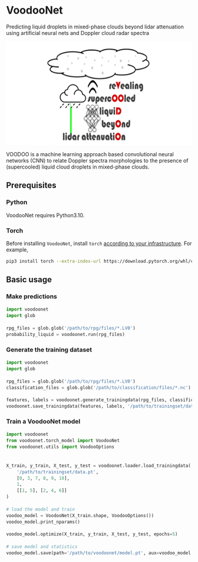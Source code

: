 # VoodooNet
Predicting liquid droplets in mixed-phase clouds beyond lidar attenuation using artificial neural nets and Doppler cloud radar spectra


<div align="center">
  <a href="https://github.com/remsens-lim/Voodoo">
    <img src="voodoonet/img/voodoo_logo.png" alt="Logo" width="720" height="280">
  </a>
</div>

VOODOO is a machine learning approach based convolutional neural networks (CNN) to relate Doppler spectra morphologies to the presence of (supercooled) liquid cloud droplets in mixed-phase clouds.

## Prerequisites

### Python

VoodooNet requires Python3.10.

### Torch

Before installing `VoodooNet`, install `torch` [according to your infrastructure](https://pytorch.org/get-started/locally/). For example,
```sh
pip3 install torch --extra-index-url https://download.pytorch.org/whl/cpu
```

## Basic usage

### Make predictions
```python
import voodoonet
import glob

rpg_files = glob.glob('/path/to/rpg/files/*.LV0')
probability_liquid = voodoonet.run(rpg_files)
```


### Generate the training dataset
```python
import voodoonet
import glob

rpg_files = glob.glob('/path/to/rpg/files/*.LV0')
classification_files = glob.glob('/path/to/classification/files/*.nc')

features, labels = voodoonet.generate_trainingdata(rpg_files, classification_files)
voodoonet.save_trainingdata(features, labels, '/path/to/trainingset/data.pt')
```


### Train a VoodooNet model
```python
import voodoonet
from voodoonet.torch_model import VoodooNet
from voodoonet.utils import VoodooOptions


X_train, y_train, X_test, y_test = voodoonet.loader.load_trainingdata(
    '/path/to/trainingset/data.pt',
    [0, 3, 7, 8, 9, 10],
    1,
    [[1, 5], [2, 4, 6]]
)

# load the model and train
voodoo_model = VoodooNet(X_train.shape, VoodooOptions())
voodoo_model.print_nparams()

voodoo_model.optimize(X_train, y_train, X_test, y_test, epochs=5)

# save model and statistics
voodoo_model.save(path='/path/to/voodoonet/model.pt', aux=voodoo_model.options.dict())
```
